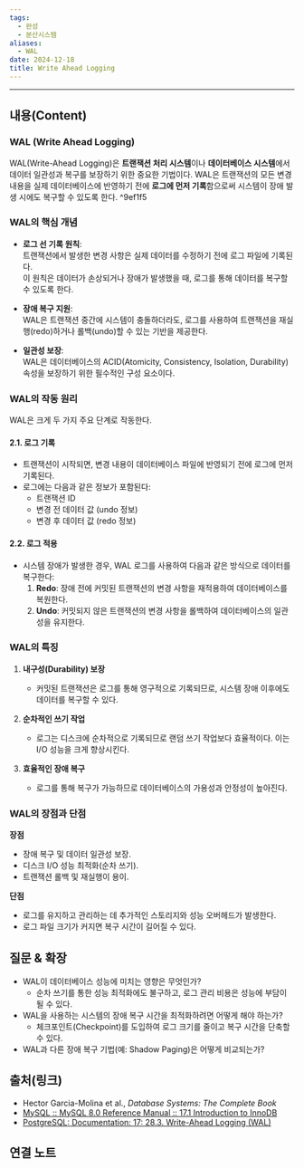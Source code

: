 ```yaml
---
tags:
  - 완성
  - 분산시스템
aliases:
  - WAL
date: 2024-12-18
title: Write Ahead Logging
---
```

---

## 내용(Content)

### WAL (Write Ahead Logging)

WAL(Write-Ahead Logging)은 **트랜잭션 처리 시스템**이나 **데이터베이스 시스템**에서 데이터 일관성과 복구를 보장하기 위한 중요한 기법이다. WAL은 트랜잭션의 모든 변경 내용을 실제 데이터베이스에 반영하기 전에 **로그에 먼저 기록**함으로써 시스템이 장애 발생 시에도 복구할 수 있도록 한다. ^9ef1f5

### WAL의 핵심 개념

- **로그 선 기록 원칙**:  
    트랜잭션에서 발생한 변경 사항은 실제 데이터를 수정하기 전에 로그 파일에 기록된다.  
    이 원칙은 데이터가 손상되거나 장애가 발생했을 때, 로그를 통해 데이터를 복구할 수 있도록 한다.
    
- **장애 복구 지원**:  
    WAL은 트랜잭션 중간에 시스템이 충돌하더라도, 로그를 사용하여 트랜잭션을 재실행(redo)하거나 롤백(undo)할 수 있는 기반을 제공한다.
    
- **일관성 보장**:  
    WAL은 데이터베이스의 ACID(Atomicity, Consistency, Isolation, Durability) 속성을 보장하기 위한 필수적인 구성 요소이다.

### WAL의 작동 원리

WAL은 크게 두 가지 주요 단계로 작동한다.

#### 2.1. **로그 기록**

- 트랜잭션이 시작되면, 변경 내용이 데이터베이스 파일에 반영되기 전에 로그에 먼저 기록된다.
- 로그에는 다음과 같은 정보가 포함된다:
    - 트랜잭션 ID
    - 변경 전 데이터 값 (undo 정보)
    - 변경 후 데이터 값 (redo 정보)

#### 2.2. **로그 적용**

- 시스템 장애가 발생한 경우, WAL 로그를 사용하여 다음과 같은 방식으로 데이터를 복구한다:
    1. **Redo**: 장애 전에 커밋된 트랜잭션의 변경 사항을 재적용하여 데이터베이스를 복원한다.
    2. **Undo**: 커밋되지 않은 트랜잭션의 변경 사항을 롤백하여 데이터베이스의 일관성을 유지한다.

### WAL의 특징

1. **내구성(Durability) 보장**
    
    - 커밋된 트랜잭션은 로그를 통해 영구적으로 기록되므로, 시스템 장애 이후에도 데이터를 복구할 수 있다.
2. **순차적인 쓰기 작업**
    
    - 로그는 디스크에 순차적으로 기록되므로 랜덤 쓰기 작업보다 효율적이다. 이는 I/O 성능을 크게 향상시킨다.
3. **효율적인 장애 복구**
    
    - 로그를 통해 복구가 가능하므로 데이터베이스의 가용성과 안정성이 높아진다.

### WAL의 장점과 단점

**장점**

- 장애 복구 및 데이터 일관성 보장.
- 디스크 I/O 성능 최적화(순차 쓰기).
- 트랜잭션 롤백 및 재실행이 용이.

**단점**

- 로그를 유지하고 관리하는 데 추가적인 스토리지와 성능 오버헤드가 발생한다.
- 로그 파일 크기가 커지면 복구 시간이 길어질 수 있다.


## 질문 & 확장

- WAL이 데이터베이스 성능에 미치는 영향은 무엇인가?
    - 순차 쓰기를 통한 성능 최적화에도 불구하고, 로그 관리 비용은 성능에 부담이 될 수 있다.
- WAL을 사용하는 시스템의 장애 복구 시간을 최적화하려면 어떻게 해야 하는가?
    - 체크포인트(Checkpoint)를 도입하여 로그 크기를 줄이고 복구 시간을 단축할 수 있다.
- WAL과 다른 장애 복구 기법(예: Shadow Paging)은 어떻게 비교되는가?

## 출처(링크)

- Hector Garcia-Molina et al., _Database Systems: The Complete Book_
- [MySQL :: MySQL 8.0 Reference Manual :: 17.1 Introduction to InnoDB](https://dev.mysql.com/doc/refman/8.0/en/innodb-introduction.html)
- [PostgreSQL: Documentation: 17: 28.3. Write-Ahead Logging (WAL)](https://www.postgresql.org/docs/current/wal-intro.html)

## 연결 노트










